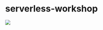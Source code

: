 # serverless-workshop

[<img src="https://s3.amazonaws.com/cloudformation-examples/cloudformation-launch-stack.png">](https://console.aws.amazon.com/cloudformation/home?region=eu-central-1#/stacks/new?stackName=serverless-workshop&templateURL=https://serverless-workshop-eu-central-1-init.s3.eu-central-1.amazonaws.com/initial.template)
